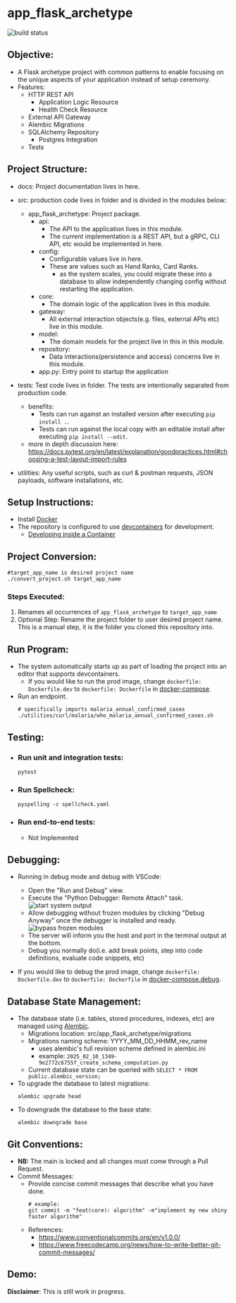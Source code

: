 # app_flask_archetype
![build status](https://github.com/praisetompane-utilities/app_flask_archetype/actions/workflows/app.yaml/badge.svg)

##  Objective:
- A Flask archetype project with common patterns to enable focusing on the unique aspects of your application instead of setup ceremony.
- Features:
    - HTTP REST API
        - Application Logic Resource
        - Health Check Resource
    - External API Gateway
    - Alembic Migrations
    - SQLAlchemy Repository
        - Postgres Integration
    - Tests

## Project Structure:
- docs: Project documentation lives in here.
- src: production code lives in folder and is divided in the modules below:
    - app_flask_archetype: Project package.
        - api:
            - The API to the application lives in this module.
            - The current implementation is a REST API, but a gRPC, CLI API, etc would be implemented in here.
        - config:
            - Configurable values live in here.
            - These are values such as Hand Ranks, Card Ranks.
                - as the system scales, you could migrate these into a database to allow independently
                changing config without restarting the application.
        - core:
            - The domain logic of the application lives in this module.
        - gateway:
            - All external interaction objects(e.g. files, external APIs etc) live in this module.
        - model:
            - The domain models for the project live in this in this module.
        - repository:
            - Data interactions(persistence and access) concerns live in this module.
        - app.py:
            Entry point to startup the application
- tests: Test code lives in folder.
    The tests are intentionally separated from production code.
    - benefits:
        - Tests can run against an installed version after executing `pip install .`.
        - Tests can run against the local copy with an editable install after executing `pip install --edit`.
    - more in depth discussion here: https://docs.pytest.org/en/latest/explanation/goodpractices.html#choosing-a-test-layout-import-rules

- utilities: Any useful scripts, such as curl & postman requests, JSON payloads, software installations, etc.

## Setup Instructions:
- Install [Docker](https://docs.docker.com/get-started/)
- The repository is configured to use [devcontainers](https://containers.dev) for development.
    - [Developing inside a Container](https://code.visualstudio.com/docs/devcontainers/containers)

## Project Conversion:
```shell
#target_app_name is desired project name
./convert_project.sh target_app_name
```
### Steps Executed:
1. Renames all occurrences of `app_flask_archetype` to `target_app_name`
2. Optional Step: Rename the project folder to user desired project name.
   This is a manual step, it is the folder you cloned this repository into.
   
## Run Program:
- The system automatically starts up as part of loading the project into an editor that supports devcontainers.
    - If you would like to run the prod image, change `dockerfile: Dockerfile.dev` to `dockerfile: Dockerfile` in [docker-compose](docker-compose.debug.yaml).
- Run an endpoint.
    ```shell
    # specifically imports malaria_annual_confirmed_cases
    ./utilities/curl/malaria/who_malaria_annual_confirmed_cases.sh
    ```

## Testing:
- ### Run unit and integration tests:
    ```shell
    pytest
    ```
- ### Run Spellcheck:
    ```shell
    pyspelling -c spellcheck.yaml
    ```
- ### Run end-to-end tests:
    - Not Implemented

## Debugging:
- Running in debug mode and debug with VSCode:
    - Open the "Run and Debug" view.
    - Execute the "Python Debugger: Remote Attach" task.
        ![start system output](./docs/vscode_debugging.png)<br>
    - Allow debugging without frozen modules by clicking "Debug Anyway" once the debugger is installed and ready.
        ![bypass frozen modules](./docs/vscode_debugging_frozen.png)
    - The server will inform you the host and port in the terminal output at the bottom.<br>
    - Debug you normally do(i.e. add break points, step into code definitions, evaluate code snippets, etc) <br>

- If you would like to debug the prod image, change `dockerfile: Dockerfile.dev` to `dockerfile: Dockerfile` in [docker-compose.debug](docker-compose.debug.yaml).


## Database State Management:

- The database state (i.e. tables, stored procedures, indexes, etc) are managed using [Alembic](https://alembic.sqlalchemy.org/en/latest/).
    - Migrations location: src/app_flask_archetype/migrations
    - Migrations naming scheme: YYYY_MM_DD_HHMM_rev_name
        - uses alembic's full revision scheme defined in alembic.ini
        - example: `2025_02_10_1349-9e2772c6755f_create_schema_computation.py`
    - Current database state can be queried with `SELECT * FROM public.alembic_version;`
- To upgrade the database to latest migrations:
    ```shell
    alembic upgrade head
    ```
- To downgrade the database to the base state:
    ```shell
    alembic downgrade base
    ```

## Git Conventions:
- **NB:** The main is locked and all changes must come through a Pull Request.
- Commit Messages:
    - Provide concise commit messages that describe what you have done.
        ```shell
        # example:
        git commit -m "feat(core): algorithm" -m"implement my new shiny faster algorithm"
        ```
    - References:
        - https://www.conventionalcommits.org/en/v1.0.0/
        - https://www.freecodecamp.org/news/how-to-write-better-git-commit-messages/

## Demo:

**Disclaimer**: This is still work in progress.
